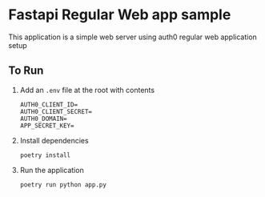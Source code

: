 # Fastapi Regular Web app sample
This application is a simple web server using auth0 regular web application setup

## To Run
1. Add an `.env` file at the root with contents
    ```
    AUTH0_CLIENT_ID=
    AUTH0_CLIENT_SECRET=
    AUTH0_DOMAIN=
    APP_SECRET_KEY=
    ```
2. Install dependencies
    ```
    poetry install
    ```
3. Run the application
    ```
    poetry run python app.py
    ```


